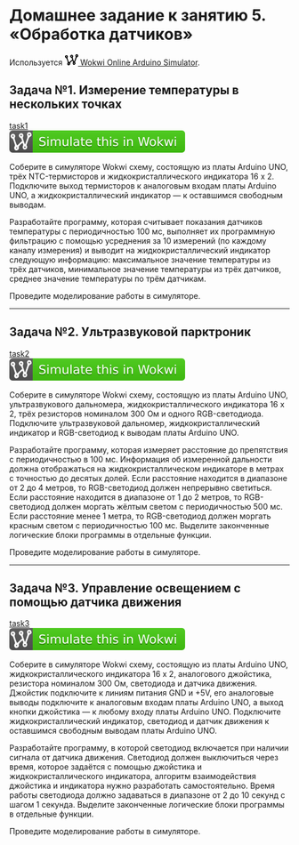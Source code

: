 # Домашнее задание к занятию 5. «Обработка датчиков»

Используется [<img src="wokwi_logo.svg" alt="Wokwi" height="20"> Wokwi Online Arduino Simulator](https://wokwi.com/).

## Задача №1. Измерение температуры в нескольких точках
[task1](task1/sketch.ino)<br>
[![Wokwi badge](wokwi_badge.svg)](https://wokwi.com/projects/429009902581231617)<br>

Соберите в симуляторе Wokwi схему, состоящую из платы Arduino UNO, трёх NTC-термисторов и жидкокристаллического индикатора 16 х 2. Подключите выход термисторов к аналоговым входам платы Arduino UNO, а жидкокристаллический индикатор — к оставшимся свободным выводам.<br>

Разработайте программу, которая считывает показания датчиков температуры с периодичностью 100 мс, выполняет их программную фильтрацию с помощью усреднения за 10 измерений (по каждому каналу измерения) и выводит на жидкокристаллический индикатор следующую информацию: максимальное значение температуры из трёх датчиков, минимальное значение температуры из трёх датчиков, среднее значение температуры по трём датчикам.<br>

Проведите моделирование работы в симуляторе.<br>

------------

## Задача №2. Ультразвуковой парктроник
[task2](task2/sketch.ino)<br>
[![Wokwi badge](wokwi_badge.svg)](https://wokwi.com/projects/429088997010386945)<br>

Соберите в симуляторе Wokwi схему, состоящую из платы Arduino UNO, ультразвукового дальномера, жидкокристаллического индикатора 16 х 2, трёх резисторов номиналом 300 Ом и одного RGB-светодиода. Подключите ультразвуковой дальномер, жидкокристаллический индикатор и RGB-светодиод к выводам платы Arduino UNO.<br>

Разработайте программу, которая измеряет расстояние до препятствия с периодичностью в 100 мс. Информация об измеренной дальности должна отображаться на жидкокристаллическом индикаторе в метрах с точностью до десятых долей. Если расстояние находится в диапазоне от 2 до 4 метров, то RGB-светодиод должен непрерывно светиться. Если расстояние находится в диапазоне от 1 до 2 метров, то RGB-светодиод должен моргать жёлтым светом с периодичностью 500 мс. Если расстояние менее 1 метра, то RGB-светодиод должен моргать красным светом с периодичностью 100 мс. Выделите законченные логические блоки программы в отдельные функции.<br>

Проведите моделирование работы в симуляторе.<br>

------------

## Задача №3. Управление освещением с помощью датчика движения
[task3](task3/sketch.ino)<br>
[![Wokwi badge](wokwi_badge.svg)](https://wokwi.com/projects/432553275065614337)<br>

Соберите в симуляторе Wokwi схему, состоящую из платы Arduino UNO, жидкокристаллического индикатора 16 х 2, аналогового джойстика, резистора номиналом 300 Ом, светодиода и датчика движения. Джойстик подключите к линиям питания GND и +5V, его аналоговые выводы подключите к аналоговым входам платы Arduino UNO, а выход кнопки джойстика — к любому входу платы Arduino UNO. Подключите жидкокристаллический индикатор, светодиод и датчик движения к оставшимся свободным выводам платы Arduino UNO.<br>

Разработайте программу, в которой светодиод включается при наличии сигнала от датчика движения. Светодиод должен выключиться через время, которое задаётся с помощью джойстика и жидкокристаллического индикатора, алгоритм взаимодействия джойстика и индикатора нужно разработать самостоятельно. Время работы светодиода должно задаваться в диапазоне от 2 до 10 секунд с шагом 1 секунда. Выделите законченные логические блоки программы в отдельные функции.<br>

Проведите моделирование работы в симуляторе.<br>

